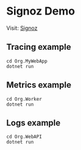 # Signoz Demo

Visit: [Signoz](https://signoz.io/)

## Tracing example

```
cd Org.MyWebApp
dotnet run
```

## Metrics example

```
cd Org.Worker
dotnet run
```

## Logs example

```
cd Org.WebAPI
dotnet run
```
